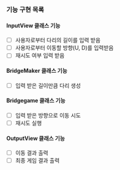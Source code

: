 ### 기능 구현 목록
#### InputView 클래스 기능
- [ ] 사용자로부터 다리의 길이를 입력 받음
- [ ] 사용자로부터 이동할 방향(U, D)를 입력받음
- [ ] 재시도 여부 입력 받음
#### BridgeMaker 클래스 기능
- [ ] 입력 받은 길이만큼 다리 생성
#### Bridgegame 클래스 기능
- [ ] 입력 받은 방향으로 이동 시도
- [ ] 재시도 실행
#### OutputView 클래스 기능
- [ ] 이동 결과 출력
- [ ] 최종 게임 결과 출력
